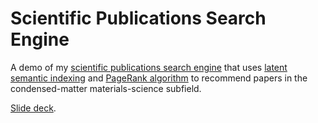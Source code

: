 # Scientific Publications Search Engine

A demo of my [scientific publications search engine](ec2-54-166-179-179.compute-1.amazonaws.com) 
that uses [latent semantic indexing](https://en.wikipedia.org/wiki/Latent_semantic_analysis) 
and [PageRank algorithm](https://en.wikipedia.org/wiki/PageRank)
to recommend papers in the condensed-matter materials-science subfield.

[Slide deck](https://docs.google.com/presentation/d/1kDr6kSCi6ZmlhipZHc5bTyiI5MVevA0Na71z23mVxzw/edit?usp=sharing).
